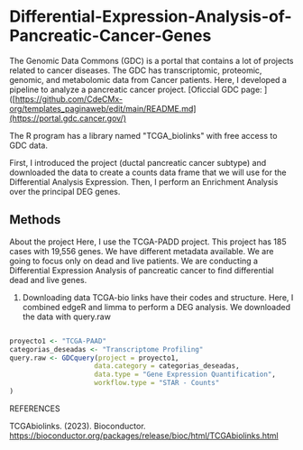 # Differential-Expression-Analysis-of-Pancreatic-Cancer-Genes
The Genomic Data Commons (GDC) is a portal that contains a lot of projects related to cancer diseases. The GDC has transcriptomic, proteomic, genomic, and metabolomic data from Cancer patients. Here, I developed a pipeline to analyze a pancreatic cancer project.  [Oficcial GDC page: ]([https://github.com/CdeCMx-org/templates_paginaweb/edit/main/README.md](https://portal.gdc.cancer.gov/)  

The R program has a library named "TCGA_biolinks" with free access to GDC data. 

First, I introduced the project (ductal pancreatic cancer subtype) and downloaded the data to create a counts data frame that we will use for the Differential Analysis Expression. Then, I perform an Enrichment Analysis over the principal DEG genes.

## Methods 

About the project
Here, I use the TCGA-PADD project. This project has 185 cases with 19,556 genes. We have different metadata available. We are going to focus only on dead and live patients. We are conducting a Differential Expression Analysis of pancreatic cancer to find differential dead and live genes.

1. Downloading data
TCGA-bio links have their codes and structure. Here, I combined edgeR and limma to perform a DEG analysis.
We downloaded the data with query.raw  

 ``` R

proyecto1 <- "TCGA-PAAD"
categorias_deseadas <- "Transcriptome Profiling"
query.raw <- GDCquery(project = proyecto1,
                      data.category = categorias_deseadas,
                      data.type = "Gene Expression Quantification",
                      workflow.type = "STAR - Counts"
)

 ```

REFERENCES

TCGAbiolinks. (2023). Bioconductor. https://bioconductor.org/packages/release/bioc/html/TCGAbiolinks.html


